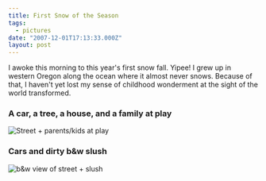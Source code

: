 ```yaml
---
title: First Snow of the Season
tags:
  - pictures
date: "2007-12-01T17:13:33.000Z"
layout: post
---
```


I awoke this morning to this year's first snow fall. Yipee! I grew up in western Oregon along the ocean where it almost never snows. Because of that, I haven't yet lost my sense of childhood wonderment at the sight of the world transformed.  

### A car, a tree, a house, and a family at play  
![Street + parents/kids at play](./low_shot_of_trees_and_kids_parents_at_play_web.jpg)  

### Cars and dirty b&w slush  
![b&w view of street + slush](./looking_down_the_street_bw_web.jpg)